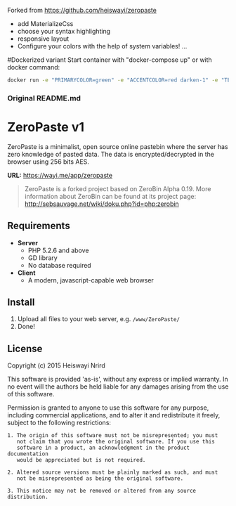 Forked from https://github.com/heiswayi/zeropaste

- add MaterializeCss 
- choose your syntax highlighting
- responsive layout
- Configure your colors with the help of system variables!
 ... 

#Dockerized variant
Start container with "docker-compose up" or with docker command:
```bash
docker run -e "PRIMARYCOLOR=green" -e "ACCENTCOLOR=red darken-1" -e "TEXTCOLOR=white" -e "BACKGROUNDCOLOR=white" -e "ALWAYSSYNTAX=1" -p "81:80" jimtim/zeropaste
```

### Original README.md
# ZeroPaste v1

ZeroPaste is a minimalist, open source online pastebin where the server
has zero knowledge of pasted data. The data is encrypted/decrypted in
the browser using 256 bits AES.

**URL:** https://wayi.me/app/zeropaste

>ZeroPaste is a forked project based on ZeroBin Alpha 0.19. More information about ZeroBin can be found at its project page:
http://sebsauvage.net/wiki/doku.php?id=php:zerobin

## Requirements

* **Server**
  - PHP 5.2.6 and above
  - GD library
  - No database required
* **Client**
  - A modern, javascript-capable web browser

## Install

1. Upload all files to your web server, e.g. `/www/ZeroPaste/`
2. Done!

## License

Copyright (c) 2015 Heiswayi Nrird

This software is provided 'as-is', without any express or implied warranty.
In no event will the authors be held liable for any damages arising from
the use of this software.

Permission is granted to anyone to use this software for any purpose,
including commercial applications, and to alter it and redistribute it
freely, subject to the following restrictions:

    1. The origin of this software must not be misrepresented; you must
       not claim that you wrote the original software. If you use this
       software in a product, an acknowledgment in the product documentation
       would be appreciated but is not required.

    2. Altered source versions must be plainly marked as such, and must
       not be misrepresented as being the original software.

    3. This notice may not be removed or altered from any source distribution.
